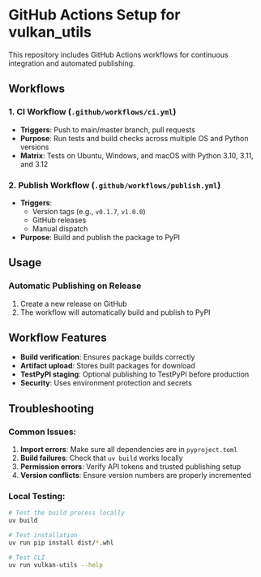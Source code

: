 # GitHub Actions Setup for vulkan_utils

This repository includes GitHub Actions workflows for continuous integration and automated publishing.

## Workflows

### 1. CI Workflow (`.github/workflows/ci.yml`)
- **Triggers**: Push to main/master branch, pull requests
- **Purpose**: Run tests and build checks across multiple OS and Python versions
- **Matrix**: Tests on Ubuntu, Windows, and macOS with Python 3.10, 3.11, and 3.12

### 2. Publish Workflow (`.github/workflows/publish.yml`)
- **Triggers**: 
  - Version tags (e.g., `v0.1.7`, `v1.0.0`)
  - GitHub releases
  - Manual dispatch
- **Purpose**: Build and publish the package to PyPI


## Usage

### Automatic Publishing on Release
1. Create a new release on GitHub
2. The workflow will automatically build and publish to PyPI


## Workflow Features

- **Build verification**: Ensures package builds correctly
- **Artifact upload**: Stores built packages for download
- **TestPyPI staging**: Optional publishing to TestPyPI before production
- **Security**: Uses environment protection and secrets

## Troubleshooting

### Common Issues:
1. **Import errors**: Make sure all dependencies are in `pyproject.toml`
2. **Build failures**: Check that `uv build` works locally
3. **Permission errors**: Verify API tokens and trusted publishing setup
4. **Version conflicts**: Ensure version numbers are properly incremented

### Local Testing:
```bash
# Test the build process locally
uv build

# Test installation
uv run pip install dist/*.whl

# Test CLI
uv run vulkan-utils --help
```
